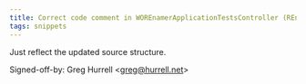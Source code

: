 ```yaml
---
title: Correct code comment in WOREnamerApplicationTestsController (REnamer, 78419ca)
tags: snippets
---
```


Just reflect the updated source structure.

Signed-off-by: Greg Hurrell &lt;greg@hurrell.net&gt;
